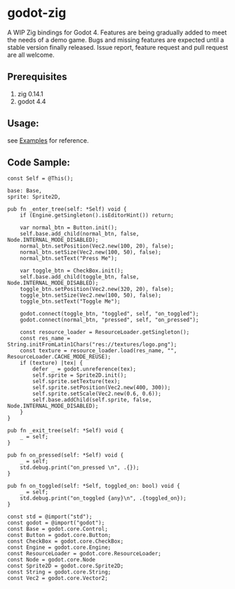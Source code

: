 # godot-zig

A WIP Zig bindings for Godot 4.
Features are being gradually added to meet the needs of a demo game.
Bugs and missing features are expected until a stable version finally released.
Issue report, feature request and pull request are all welcome.

## Prerequisites

1. zig 0.14.1
2. godot 4.4

## Usage:

see [Examples](https://github.com/doubleword-labs/godot-zig-examples) for reference.

## Code Sample:

```zig
const Self = @This();

base: Base,
sprite: Sprite2D,

pub fn _enter_tree(self: *Self) void {
    if (Engine.getSingleton().isEditorHint()) return;

    var normal_btn = Button.init();
    self.base.add_child(normal_btn, false, Node.INTERNAL_MODE_DISABLED);
    normal_btn.setPosition(Vec2.new(100, 20), false);
    normal_btn.setSize(Vec2.new(100, 50), false);
    normal_btn.setText("Press Me");

    var toggle_btn = CheckBox.init();
    self.base.add_child(toggle_btn, false, Node.INTERNAL_MODE_DISABLED);
    toggle_btn.setPosition(Vec2.new(320, 20), false);
    toggle_btn.setSize(Vec2.new(100, 50), false);
    toggle_btn.setText("Toggle Me");

    godot.connect(toggle_btn, "toggled", self, "on_toggled");
    godot.connect(normal_btn, "pressed", self, "on_pressed");

    const resource_loader = ResourceLoader.getSingleton();
    const res_name = String.initFromLatin1Chars("res://textures/logo.png");
    const texture = resource_loader.load(res_name, "", ResourceLoader.CACHE_MODE_REUSE);
    if (texture) |tex| {
        defer _ = godot.unreference(tex);
        self.sprite = Sprite2D.init();
        self.sprite.setTexture(tex);
        self.sprite.setPosition(Vec2.new(400, 300));
        self.sprite.setScale(Vec2.new(0.6, 0.6));
        self.base.addChild(self.sprite, false, Node.INTERNAL_MODE_DISABLED);
    }
}

pub fn _exit_tree(self: *Self) void {
    _ = self;
}

pub fn on_pressed(self: *Self) void {
    _ = self;
    std.debug.print("on_pressed \n", .{});
}

pub fn on_toggled(self: *Self, toggled_on: bool) void {
    _ = self;
    std.debug.print("on_toggled {any}\n", .{toggled_on});
}

const std = @import("std");
const godot = @import("godot");
const Base = godot.core.Control;
const Button = godot.core.Button;
const CheckBox = godot.core.CheckBox;
const Engine = godot.core.Engine;
const ResourceLoader = godot.core.ResourceLoader;
const Node = godot.core.Node
const Sprite2D = godot.core.Sprite2D;
const String = godot.core.String;
const Vec2 = godot.core.Vector2;
```
